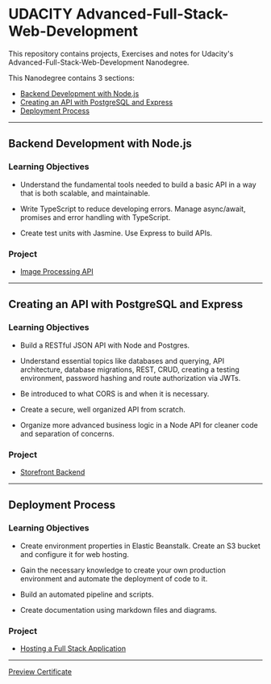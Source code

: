 # UDACITY Advanced-Full-Stack-Web-Development

This repository contains projects, Exercises and notes for Udacity's Advanced-Full-Stack-Web-Development Nanodegree.

This Nanodegree contains 3 sections:

  - [Backend Development with Node.js](#backend-development-with-nodejs)
  - [Creating an API with PostgreSQL and Express](#creating-an-api-with-postgresql-and-express)
  - [Deployment Process](#deployment-process)

---

## Backend Development with Node.js

### Learning Objectives

- Understand the fundamental tools needed to build a basic API in a way that is both scalable, and maintainable.

- Write TypeScript to reduce developing errors. Manage async/await, promises and error handling with TypeScript.

- Create test units with Jasmine. Use Express to build APIs.

### Project

- [Image Processing API](./Projects/Image%20Processing%20API/)

---

## Creating an API with PostgreSQL and Express

### Learning Objectives

- Build a RESTful JSON API with Node and Postgres.

- Understand essential topics like databases and querying, API architecture, database migrations, REST, CRUD, creating a testing environment, password hashing and route authorization via JWTs.

- Be introduced to what CORS is and when it is necessary.

- Create a secure, well organized API from scratch.

- Organize more advanced business logic in a Node API for cleaner code and separation of concerns.

### Project

- [Storefront Backend](./Projects/Storefront%20Backend/)

---

## Deployment Process

### Learning Objectives

- Create environment properties in Elastic Beanstalk. Create an S3 bucket and configure it for web hosting.

- Gain the necessary knowledge to create your own production environment and automate the deployment of code to it.

- Build an automated pipeline and scripts.

- Create documentation using markdown files and diagrams.

### Project

- [Hosting a Full Stack Application](https://github.com/abdrahmansoltan/Hosting-a-Full-Stack-Application)

---

[Preview Certificate](https://confirm.udacity.com/FCEG23EW)
